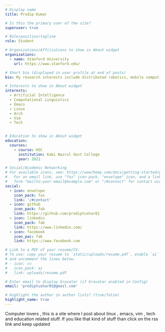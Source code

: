 ```yaml
---
# Display name
title: Prodip Kumar

# Is this the primary user of the site?
superuser: true

# Role/position/tagline
role: Student

# Organizations/Affiliations to show in About widget
organizations:
  - name: Stanford University
    url: https://www.stanford.edu/

# Short bio (displayed in user profile at end of posts)
bio: My research interests include distributed robotics, mobile computing and programmable matter. And I do emacs and Education related stuff as well .

# Interests to show in About widget
interests:
  - Artificial Intelligence
  - Computational Linguistics
  - Emacs
  - Linux
  - Arch
  - Vim
  - Tech
  

# Education to show in About widget
education:
  courses:
    - course: HSC
      institution: Kabi Nazrul Govt College
      year: 2021

# Social/Academic Networking
# For available icons, see: https://wowchemy.com/docs/getting-started/page-builder/#icons
#   For an email link, use "fas" icon pack, "envelope" icon, and a link in the
#   form "mailto:your-email@example.com" or "/#contact" for contact widget.
social:
  - icon: envelope
    icon_pack: fas
    link: '/#contact'
  - icon: github
    icon_pack: fab
    link: https://github.com/prodiptushar01
  - icon: linkedin
    icon_pack: fab
    link: https://www.linkedin.com/
  - icon: facebook
    icon_pac: fab
    link: https://www.facebook.com

# Link to a PDF of your resume/CV.
# To use: copy your resume to `static/uploads/resume.pdf`, enable `ai` icons in `params.toml`,
# and uncomment the lines below.
# - icon: cv
#   icon_pack: ai
#   link: uploads/resume.pdf

# Enter email to display Gravatar (if Gravatar enabled in Config)
email: 'prodiptushar01@gmail.com'

# Highlight the author in author lists? (true/false)
highlight_name: true
---
```


Computer lovers , this is a site where I post about linux , emacs, vim , tech and education related stuff. If you like that kind of stuff than click on the rss link and keep updated


<!--{{< icon name="download" pack="fas" >}} Download my {{< staticref "uploads/demo_resume.pdf" "newtab" >}}resumé{{< /staticref >}}. -->
